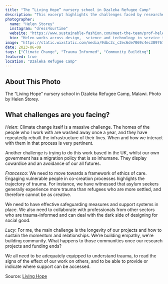 ```yaml
---
title: "The “Living Hope” nursery school in Dzaleka Refugee Camp"
description: "This excerpt highlights the challenges faced by researchers working with vulnerable communities impacted by climate change and displacement."
photographer:
  name: "Helen Storey"
  instagram: "dress4ourtime"
  website: "https://www.sustainable-fashion.com/meet-the-team/prof-helen-storey---mbe%2C-rdi%2C-frsa"
  bio: "Helen works across design,  science and technology in service to humanity"
image: "https://static.wixstatic.com/media/9dbc3c_c2ec6de7069c4ec38976716b1f8d9ff2~mv2.jpg"
date: 2023-06-09
tags: ["Climate Change", "Trauma Informed", "Community Building"]
featured: true
location: "Dzaleka Refugee Camp"
---
```


## About This Photo

The “Living Hope” nursery school in Dzaleka Refugee Camp, Malawi. Photo by Helen Storey.

## What challenges are you facing? 
 
*Helen*: Climate change itself is a massive challenge. The homes of the people who I work with are washed away once a year, and they have repeatedly rebuilt the infrastructure of their lives. When and how we interact with them in that process is very pertinent. 

Another challenge is trying to do this work based in the UK, whilst our own government has a migration policy that is so inhumane. They display cowardice and an avoidance of our all futures. 
 
*Francesco*: We need to move towards a framework of ethics of care. Engaging vulnerable people in co-creation processes highlights the trajectory of trauma. For instance, we have witnessed that asylum seekers generally experience more trauma than refugees who are more settled, and therefore cannot be as creative. 

We need to have effective safeguarding measures and support systems in place. We also need to collaborate with professionals from other sectors who are trauma-informed and can deal with the dark side of designing for social good. 


*Lucy*: For me, the main challenge is the longevity of our projects and how to sustain the momentum and relationships. We’re building empathy, we're building community. What happens to those communities once our research projects and funding ends? 


We all need to be adequately equipped to understand trauma, to read the signs of the effect of our work on others, and to be able to provide or indicate where support can be accessed. 

Source: [Living Hope](https://www.sustainable-fashion.com/post/valuing-refugee-and-migrant-voices)